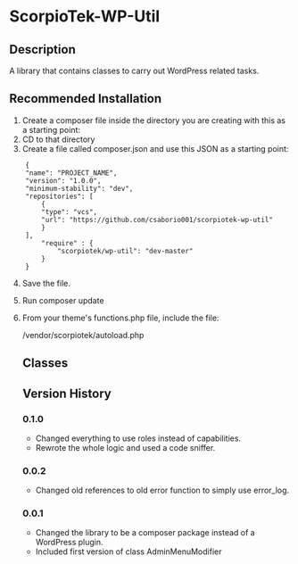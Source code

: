 # ScorpioTek-WP-Util

## Description

A library that contains classes to carry out WordPress related tasks.

## Recommended Installation

1. Create a composer file inside the directory you are creating with this as a starting point:
2. CD to that directory
3. Create a file called composer.json and use this JSON as a starting point:
```
    {
    "name": "PROJECT_NAME",
    "version": "1.0.0",
    "minimum-stability": "dev",
    "repositories": [
        {
        "type": "vcs",
        "url": "https://github.com/csaborio001/scorpiotek-wp-util"
        }
    ],
        "require" : {
            "scorpiotek/wp-util": "dev-master"
        }
    }
```
4. Save the file.
5. Run composer update
6. From your theme's functions.php file, include the file:

    /vendor/scorpiotek/autoload.php

    ## Classes

    ## Version History

    ### 0.1.0

    * Changed everything to use roles instead of capabilities.
    * Rewrote the whole logic and used a code sniffer.

    ### 0.0.2

    * Changed old references to old error function to simply use error_log.
    
    ### 0.0.1

    * Changed the library to be a composer package instead of a WordPress plugin.
    * Included first version of class AdminMenuModifier